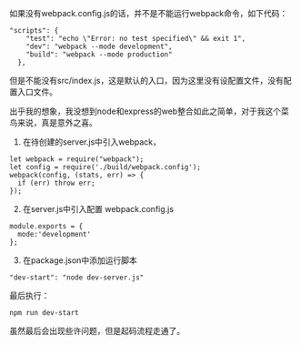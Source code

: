 如果没有webpack.config.js的话，并不是不能运行webpack命令，如下代码：
```
"scripts": {
    "test": "echo \"Error: no test specified\" && exit 1",
    "dev": "webpack --mode development",
    "build": "webpack --mode production"
  },
```
但是不能没有src/index.js，这是默认的入口，因为这里没有设配置文件，没有配置入口文件。

出乎我的想象，我没想到node和express的web整合如此之简单，对于我这个菜鸟来说，真是意外之喜。
1. 在待创建的server.js中引入webpack，
```
let webpack = require("webpack");
let config = require('./build/webpack.config');
webpack(config, (stats, err) => {
  if (err) throw err;
});
```
2. 在server.js中引入配置 webpack.config.js
```
module.exports = {
  mode:'development'
};
```
3. 在package.json中添加运行脚本
```
"dev-start": "node dev-server.js"
```
最后执行：
```
npm run dev-start
```
虽然最后会出现些许问题，但是起码流程走通了。